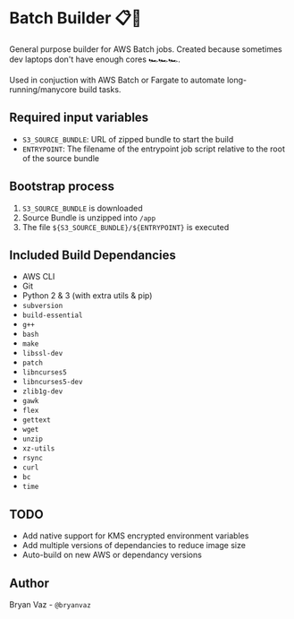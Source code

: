 # Batch Builder 📋🔨

General purpose builder for AWS Batch jobs. Created because sometimes dev laptops don't have enough cores 🏎️🏎️🏎️.

Used in conjuction with AWS Batch or Fargate to automate long-running/manycore build tasks.

## Required input variables

* `S3_SOURCE_BUNDLE`: URL of zipped bundle to start the build
* `ENTRYPOINT`: The filename of the entrypoint job script relative to the root of the source bundle

## Bootstrap process
1. `S3_SOURCE_BUNDLE` is downloaded
2. Source Bundle is unzipped into `/app`
3. The file `${S3_SOURCE_BUNDLE}/${ENTRYPOINT}` is executed

## Included Build Dependancies
* AWS CLI
* Git
* Python 2 & 3 (with extra utils & pip)
* `subversion`
* `build-essential`
* `g++`
* `bash`
* `make`
* `libssl-dev`
* `patch`
* `libncurses5`
* `libncurses5-dev`
* `zlib1g-dev`
* `gawk`
* `flex`
* `gettext`
* `wget`
* `unzip`
* `xz-utils`
* `rsync`
* `curl`
* `bc`
* `time`

## TODO
* Add native support for KMS encrypted environment variables 
* Add multiple versions of dependancies to reduce image size
* Auto-build on new AWS or dependancy versions


## Author
Bryan Vaz - `@bryanvaz`